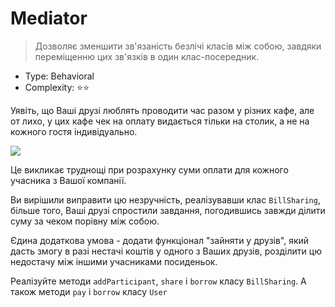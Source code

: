 # Mediator

> Дозволяє зменшити зв'язаність безлічі класів між собою,
> завдяки переміщенню цих зв'язків в один клас-посередник.

- Type: Behavioral
- Complexity: ⭐⭐

Уявіть, що Ваші друзі люблять проводити час разом у різних кафе, але
от лихо, у цих кафе чек на оплату видається тільки на столик, а не на
кожного гостя індивідуально.

![](/assets/friends.png)

Це викликає труднощі при розрахунку суми оплати для кожного учасника з
Вашої компанії.

Ви вирішили виправити цю незручність, реалізувавши клас `BillSharing`,
більше того, Ваші друзі спростили завдання, погодившись завжди ділити суму
за чеком порівну між собою.

Єдина додаткова умова - додати функціонал "зайняти у друзів",
який дасть змогу в разі нестачі коштів у одного з Ваших друзів, розділити
цю недостачу між іншими учасниками посиденьок.

Реалізуйте методи `addParticipant`, `share` і `borrow` класу `BillSharing`.
А також методи `pay` і `borrow` класу `User`